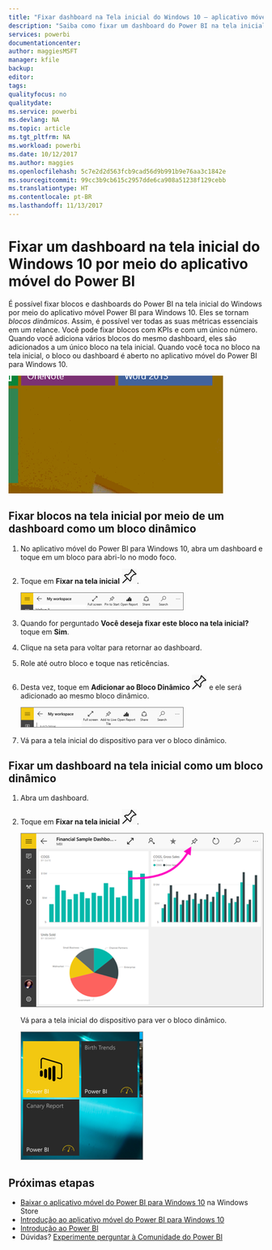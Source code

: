 ```yaml
---
title: "Fixar dashboard na Tela inicial do Windows 10 – aplicativo móvel do Power BI"
description: "Saiba como fixar um dashboard do Power BI na tela inicial do Windows 10 por meio do aplicativo móvel do Power BI para ver as métricas essenciais instantaneamente."
services: powerbi
documentationcenter: 
author: maggiesMSFT
manager: kfile
backup: 
editor: 
tags: 
qualityfocus: no
qualitydate: 
ms.service: powerbi
ms.devlang: NA
ms.topic: article
ms.tgt_pltfrm: NA
ms.workload: powerbi
ms.date: 10/12/2017
ms.author: maggies
ms.openlocfilehash: 5c7e2d2d563fcb9cad56d9b991b9e76aa3c1842e
ms.sourcegitcommit: 99cc3b9cb615c2957dde6ca908a51238f129cebb
ms.translationtype: HT
ms.contentlocale: pt-BR
ms.lasthandoff: 11/13/2017
---
```

# <a name="pin-a-dashboard-to-your-windows-10-start-screen-from-the-power-bi-mobile-app"></a>Fixar um dashboard na tela inicial do Windows 10 por meio do aplicativo móvel do Power BI
É possível fixar blocos e dashboards do Power BI na tela inicial do Windows por meio do aplicativo móvel Power BI para Windows 10. Eles se tornam *blocos dinâmicos*. Assim, é possível ver todas as suas métricas essenciais em um relance. Você pode fixar blocos com KPIs e com um único número. Quando você adiciona vários blocos do mesmo dashboard, eles são adicionados a um único bloco na tela inicial. Quando você toca no bloco na tela inicial, o bloco ou dashboard é aberto no aplicativo móvel do Power BI para Windows 10.

![Bloco dinâmico do Windows](media/mobile-pin-dashboard-start-screen-windows-10-phone-app/pbi_win10_livetile.gif)

## <a name="pin-tiles-to-your-start-screen-from-a-dashboard-as-one-live-tile"></a>Fixar blocos na tela inicial por meio de um dashboard como um bloco dinâmico
1. No aplicativo móvel do Power BI para Windows 10, abra um dashboard e toque em um bloco para abri-lo no modo foco.
2. Toque em **Fixar na tela inicial** ![ícone Fixar na tela inicial](media/mobile-pin-dashboard-start-screen-windows-10-phone-app/power-bi-windows-10-pin-start-icon.png).
   
    ![Barra superior do aplicativo móvel Windows 10](media/mobile-pin-dashboard-start-screen-windows-10-phone-app/pbi_win10_pinstart.png)
3. Quando for perguntado **Você deseja fixar este bloco na tela inicial?** toque em **Sim**.
4. Clique na seta para voltar para retornar ao dashboard.
5. Role até outro bloco e toque nas reticências.
6. Desta vez, toque em **Adicionar ao Bloco Dinâmico** ![ícone Adicionar ao Bloco Dinâmico](media/mobile-pin-dashboard-start-screen-windows-10-phone-app/power-bi-windows-10-pin-start-icon.png) e ele será adicionado ao mesmo bloco dinâmico.
   
    ![Barra superior do aplicativo móvel Windows 10](media/mobile-pin-dashboard-start-screen-windows-10-phone-app/pbi_win10_addtolive.png)
7. Vá para a tela inicial do dispositivo para ver o bloco dinâmico.

## <a name="pin-a-dashboard-to-your-start-screen-as-a-live-tile"></a>Fixar um dashboard na tela inicial como um bloco dinâmico
1. Abra um dashboard.
2. Toque em **Fixar na tela inicial** ![ícone Fixar na tela inicial](media/mobile-pin-dashboard-start-screen-windows-10-phone-app/power-bi-windows-10-pin-start-icon.png).
   
   ![Barra superior do aplicativo móvel Windows 10](media/mobile-pin-dashboard-start-screen-windows-10-phone-app/power-bi-windows-10-pin-start.png)
   
   Vá para a tela inicial do dispositivo para ver o bloco dinâmico.
   
   ![Bloco dinâmico do Windows 10](media/mobile-pin-dashboard-start-screen-windows-10-phone-app/pbi_win10ph_startscrn.png)

## <a name="next-steps"></a>Próximas etapas
* [Baixar o aplicativo móvel do Power BI para Windows 10](http://go.microsoft.com/fwlink/?LinkID=526478) na Windows Store  
* [Introdução ao aplicativo móvel do Power BI para Windows 10](mobile-windows-10-phone-app-get-started.md)  
* [Introdução ao Power BI](service-get-started.md)
* Dúvidas? [Experimente perguntar à Comunidade do Power BI](http://community.powerbi.com/)

